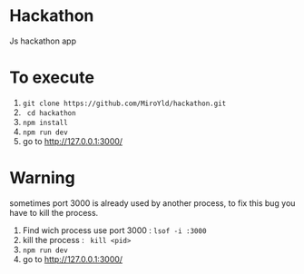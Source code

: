 # Hackathon
Js hackathon app 

# To execute
1) ```git clone https://github.com/MiroYld/hackathon.git``` 
2) ``` cd hackathon``` 
3) ```npm install``` 
4) ```npm run dev``` 
5) go to http://127.0.0.1:3000/ 

# Warning

sometimes port 3000 is already used by another process, to fix this bug you have to kill the process.

1) Find wich process use port 3000 : ```lsof -i :3000```
2) kill the process : ``` kill <pid>```
3) ```npm run dev```
4) go to http://127.0.0.1:3000/

